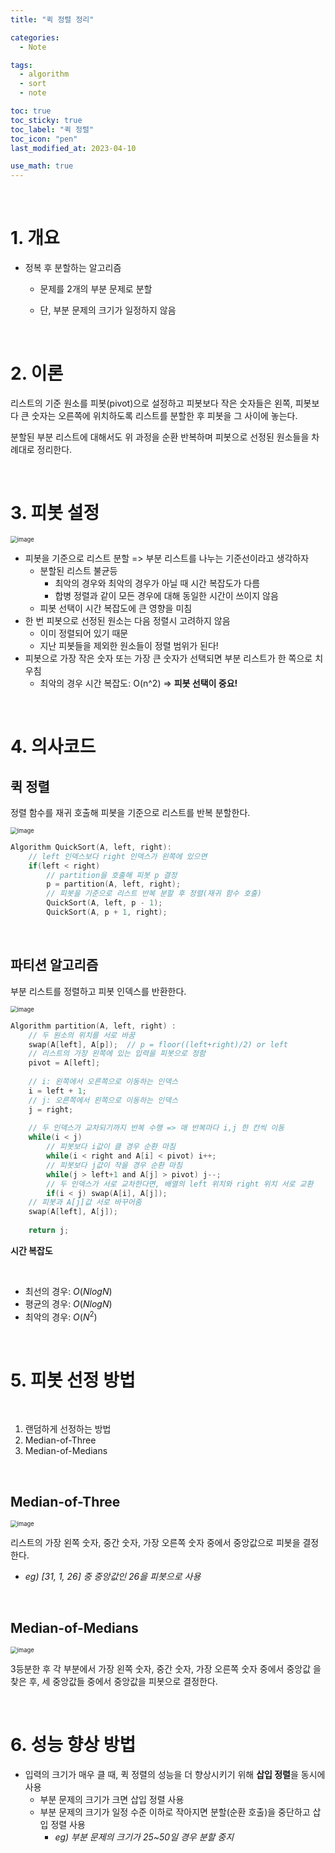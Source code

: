 ```yaml
---
title: "퀵 정렬 정리"

categories:
  - Note

tags:
  - algorithm
  - sort
  - note

toc: true
toc_sticky: true
toc_label: "퀵 정렬"
toc_icon: "pen"
last_modified_at: 2023-04-10

use_math: true 
---
```


<br>

# **1. 개요**

* 정복 후 분할하는 알고리즘

  * 문제를 2개의 부분 문제로 분할

  * 단, 부분 문제의 크기가 일정하지 않음

<br>

# **2. 이론**

리스트의 기준 원소를 피봇(pivot)으로 설정하고 피봇보다 작은 숫자들은 왼쪽, 피봇보다 큰 숫자는 오른쪽에 위치하도록 리스트를 분할한 후 피봇을 그 사이에 놓는다.

분할된 부분 리스트에 대해서도 위 과정을 순환 반복하며 피봇으로 선정된 원소들을 차례대로 정리한다.

<br>

# **3. 피봇 설정**

<img src="https://user-images.githubusercontent.com/93882395/230892968-f7f95500-0ea3-4926-8037-23f40b07e474.png" alt="image" style="zoom:67%;" /> 

 

* 피봇을 기준으로 리스트 분할 => 부분 리스트를 나누는 기준선이라고 생각하자
  * 분할된 리스트 불균등
    * 최악의 경우와 최악의 경우가 아닐 때 시간 복잡도가 다름
    * 합병 정렬과 같이 모든 경우에 대해 동일한 시간이 쓰이지 않음
  * 피봇 선택이 시간 복잡도에 큰 영향을 미침 
* 한 번 피봇으로 선정된 원소는 다음 정렬시 고려하지 않음
  * 이미 정렬되어 있기 때문
  * 지난 피봇들을 제외한 원소들이 정렬 범위가 된다!
* 피봇으로 가장 작은 숫자 또는 가장 큰 숫자가 선택되면 부분 리스트가 한 쪽으로 치우침
  * 최악의 경우 시간 복잡도: O(n^2) => **피봇 선택이 중요!**

<br>

# **4. 의사코드**

## **퀵 정렬** 

정렬 함수를 재귀 호출해 피봇을 기준으로 리스트를 반복 분할한다.

<img src="https://user-images.githubusercontent.com/93882395/230892994-aa035dc2-6a43-4c6b-bf2d-10c2dac311f4.png" alt="image" style="zoom:67%;" />  

```c
Algorithm QuickSort(A, left, right):
	// left 인덱스보다 right 인덱스가 왼쪽에 있으면
    if(left < right) 
        // partition을 호출해 피봇 p 결정
        p = partition(A, left, right);
		// 피봇을 기준으로 리스트 반복 분할 후 정렬(재귀 함수 호출)
        QuickSort(A, left, p - 1);
        QuickSort(A, p + 1, right);
```

<br>

## **파티션 알고리즘**

부분 리스트를 정렬하고 피봇 인덱스를 반환한다.

<img src="https://user-images.githubusercontent.com/93882395/230893014-75c0f1c4-b083-44ad-ae0b-6e722e15d7b4.png" alt="image" style="zoom:67%;" />  


```c
Algorithm partition(A, left, right) :
    // 두 원소의 위치를 서로 바꿈
    swap(A[left], A[p]);  // p = floor((left+right)/2) or left
    // 리스트의 가장 왼쪽에 있는 입력을 피봇으로 정함
    pivot = A[left];
    
    // i: 왼쪽에서 오른쪽으로 이동하는 인덱스
    i = left + 1; 
    // j: 오른쪽에서 왼쪽으로 이동하는 인덱스
    j = right; 
    
    // 두 인덱스가 교차되기까지 반복 수행 => 매 반복마다 i,j 한 칸씩 이동
    while(i < j)
    	// 피봇보다 i값이 클 경우 순환 마침
        while(i < right and A[i] < pivot) i++; 
        // 피봇보다 j값이 작을 경우 순환 마침
        while(j > left+1 and A[j] > pivot) j--; 
        // 두 인덱스가 서로 교차한다면, 배열의 left 위치와 right 위치 서로 교환
        if(i < j) swap(A[i], A[j]);
    // 피봇과 A[j]값 서로 바꾸어줌
    swap(A[left], A[j]); 
    
    return j;
```

**시간 복잡도**

<br>

* 최선의 경우: $O(N log N)$
* 평균의 경우: $O(N log N)$
* 최악의 경우: $O(N^{2})$

<br>

# **5. 피봇 선정 방법**

<br>

1. 랜덤하게 선정하는 방법
2. Median-of-Three
3. Median-of-Medians

<br>

## **Median-of-Three**



<img src="https://user-images.githubusercontent.com/93882395/230893045-3e410422-7665-4340-8746-47382f2c706b.png" alt="image" style="zoom:67%;" />  



리스트의 가장 왼쪽 숫자, 중간 숫자, 가장 오른쪽 숫자 중에서 중앙값으로 피봇을 결정한다.

* *eg) [31, 1, 26] 중 중앙값인 26을 피봇으로 사용*

<br>

## **Median-of-Medians**



<img src="https://user-images.githubusercontent.com/93882395/230893068-fa6447c5-3942-468b-bc33-49b3a7c70ba6.png" alt="image" style="zoom:67%;" />  



3등분한 후 각 부분에서 가장 왼쪽 숫자, 중간 숫자, 가장 오른쪽 숫자 중에서 중앙값 
을 찾은 후, 세 중앙값들 중에서 중앙값을 피봇으로 결정한다.

<br>

# **6. 성능 향상 방법**

* 입력의 크기가 매우 클 때, 퀵 정렬의 성능을 더 향상시키기 위해 **삽입  정렬**을 동시에 사용
  * 부분 문제의 크기가 크면 삽입 정렬 사용
  * 부분 문제의 크기가 일정 수준 이하로 작아지면 분할(순환 호출)을 중단하고 삽입 정렬 사용
    * *eg) 부분 문제의 크기가 25~50일 경우 분할 중지*
